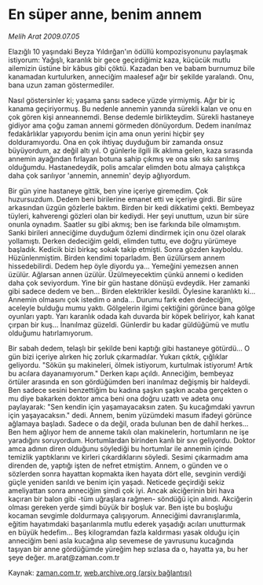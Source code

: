 # En süper anne, benim annem

*Melih Arat 2009.07.05*

<tr><td class="metin" colspan="2" style="padding-top: 20px; padding-left: 5px; padding-right: 10px;">Elazığlı 10 yaşındaki Beyza Yıldırğan'ın ödüllü kompozisyonunu paylaşmak istiyorum: Yağışlı, karanlık bir gece geçirdiğimiz kaza, küçücük mutlu ailemizin üstüne bir kâbus gibi çöktü. Kazadan ben ve babam burnumuz bile kanamadan kurtulurken, anneciğim maalesef ağır bir şekilde yaralandı. Onu, bana uzun zaman göstermediler.</td></tr><tr><td class="metin" colspan="2" style="padding-top: 20px; padding-left: 5px; padding-right: 10px;"><p> Nasıl göstersinler ki; yaşama şansı sadece yüzde yirmiymiş. Ağır bir iç kanama geçiriyormuş. Bu nedenle annemin yanında sürekli kalan ve onu en çok gören kişi anneannemdi. Bense dedemle birlikteydim. Sürekli hastaneye gidiyor ama çoğu zaman annemi görmeden dönüyordum. Dedem inanılmaz fedakârlıklar yapıyordu benim için ama onun yerini hiçbir şey dolduramıyordu. Ona en çok ihtiyaç duyduğum bir zamanda onsuz büyüyordum, az değil altı yıl. O günlerle ilgili ilk aklıma gelen, kaza sırasında annemin ayağından fırlayan botuna sahip çıkmış ve ona sıkı sıkı sarılmış olduğumdu. Hastanedeydik, polis amcalar elimden botu almaya çalıştıkça daha çok sarılıyor 'annemin, annemin' deyip ağlıyordum.
<p>Bir gün yine hastaneye gittik, ben yine içeriye giremedim. Çok huzursuzdum. Dedem beni birilerine emanet etti ve içeriye girdi. Bir süre arkasından üzgün gözlerle baktım. Birden bir kedi dikkatimi çekti. Bembeyaz tüyleri, kahverengi gözleri olan bir kediydi. Her şeyi unuttum, uzun bir süre onunla oynadım. Saatler su gibi akmış; ben ise farkında bile olmamıştım. Sanki birileri anneciğime duyduğum özlemi dindirmek için onu özel olarak yollamıştı. Derken dedeciğim geldi, elimden tuttu, eve doğru yürümeye başladık. Kedicik bizi birkaç sokak takip etmişti. Sonra gözden kayboldu. Hüzünlenmiştim. Birden kendimi toparladım. Ben üzülürsem annem hissedebilirdi. Dedem hep öyle diyordu ya... Yemeğini yemezsen annen üzülür. Ağlarsan annen üzülür. Üzülmeyecektim çünkü annemi o kediden daha çok seviyordum. Yine bir gün hastane dönüşü evdeydik. Her zamanki gibi sadece dedem ve ben... Birden elektrikler kesildi. Öylesine karanlıktı ki... Annemin olmasını çok istedim o anda... Durumu fark eden dedeciğim, aceleyle bulduğu mumu yaktı. Gölgelerin ilgimi çektiğini görünce bana gölge oyunları yaptı. Yarı karanlık odada kah duvarda bir köpek beliriyor, kah kanat çırpan bir kuş... İnanılmaz güzeldi. Günlerdir bu kadar güldüğümü ve mutlu olduğumu hatırlamıyorum.
<p>Bir sabah dedem, telaşlı bir şekilde beni kaptığı gibi hastaneye götürdü... O gün bizi içeriye alırken hiç zorluk çıkarmadılar. Yukarı çıktık, çığlıklar geliyordu. "Sökün şu makineleri, ölmek istiyorum, kurtulmak istiyorum! Artık bu acılara dayanamıyorum." Derken kapı açıldı. Anneciğim, bembeyaz örtüler arasında en son gördüğümden beri inanılmaz değişmiş bir haldeydi. Ben sadece sesini benzettiğim bu kadına şaşkın şaşkın acaba gerçekten o mu diye bakarken doktor amca beni ona doğru uzattı ve adeta onu paylayarak: "Sen kendin için yaşamayacaksın zaten. Şu kucağımdaki yavrun için yaşayacaksın." dedi. Annem, benim yüzümdeki masum ifadeyi görünce ağlamaya başladı. Sadece o da değil, orada bulunan ben de dahil herkes... Ben hem ağlıyor hem de anneme takılı olan makinelerin, hortumların ne işe yaradığını soruyordum. Hortumlardan birinden kanlı bir sıvı geliyordu. Doktor amca adının diren olduğunu söylediği bu hortumlar ile annemin içinde temizlik yaptıklarını ve kirleri çıkardıklarını söyledi. Sesimi çıkarmadım ama direnden de, yaptığı işten de nefret etmiştim. Annem, o günden ve o sözlerden sonra hayattan kopmakta iken hayata dört elle, sevginin verdiği güçle yeniden sarıldı ve benim için yaşadı. Neticede geçirdiği sekiz ameliyattan sonra anneciğim şimdi çok iyi. Ancak akciğerinin biri hava kaçıran bir balon gibi -tüm uğraşlara rağmen- söndüğü için alındı. Akciğerin olması gereken yerde şimdi büyük bir boşluk var. Ben işte bu boşluğu kocaman sevgimle doldurmaya çalışıyorum. Anneciğimi davranışlarımla, eğitim hayatımdaki başarılarımla mutlu ederek yaşadığı acıları unutturmak en büyük hedefim... Beş kilogramdan fazla kaldırması yasak olduğu için anneciğim beni asla kucağına alıp sevemese de yavrusunu kucağında taşıyan bir anne gördüğümde yüreğim hep sızlasa da o, hayatta ya, bu her şeye değer. m.arat@zaman.com.tr<br/></p></p></p></td></tr>

Kaynak: [zaman.com.tr](http://zaman.com.tr/yazar.do?yazino=866264), [web.archive.org (arşiv bağlantısı)](http://web.archive.org/web/20090706135554/http://www.zaman.com.tr:80/yazar.do?yazino=866264)
